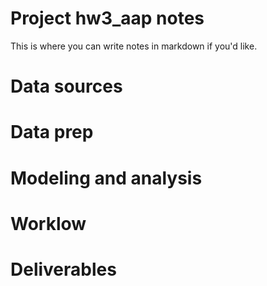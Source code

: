 # Project hw3_aap notes

 
This is where you can write notes in markdown if you'd like.

# Data sources


# Data prep


# Modeling and analysis


# Worklow


# Deliverables
